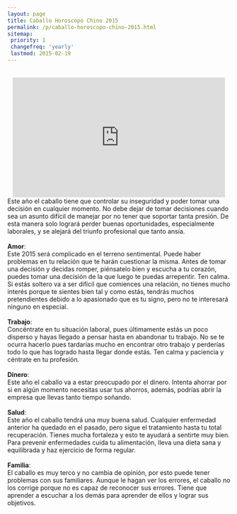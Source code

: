 ```yaml
---
layout: page
title: Caballo Horoscopo Chino 2015
permalink: /p/caballo-horoscopo-chino-2015.html
sitemap:
 priority: 1
 changefreq: 'yearly'
 lastmod: 2015-02-19
---
```

<div style="text-align: center;">
<br />
<iframe allowfullscreen="" frameborder="0" height="270" src="https://www.youtube.com/embed/G6mAYw8FJ8E?list=PLFxNV3JuSndVrbUhZ4aVQW3bkF8i_5Q7a" width="480"></iframe>
</div>
Este año el caballo tiene que controlar su inseguridad y poder tomar una decisión en cualquier momento. No debe dejar de tomar decisiones cuando sea un asunto difícil de manejar por no tener que soportar tanta presión. De esta manera solo logrará perder buenas oportunidades, especialmente laborales, y se alejará del triunfo profesional que tanto ansía.<br />
<br />
<b>Amor</b>:<br />
Este 2015 será complicado en el terreno sentimental. Puede haber problemas en tu relación que te harán cuestionar la misma. Antes de tomar una decisión y decidas romper, piénsatelo bien y escucha a tu corazón, puedes tomar una decisión de la que luego te puedas arrepentir. Ten calma.<br />
Si estás soltero va a ser difícil que comiences una relación, no tienes mucho interés porque te sientes bien tal y como estás, tendrás muchos pretendientes debido a lo apasionado que es tu signo, pero no te interesará ninguno en especial.<br />
<br />
<b>Trabajo</b>:<br />
Concéntrate en tu situación laboral, pues últimamente estás un poco disperso y hayas llegado a pensar hasta en abandonar tu trabajo. No se te ocurra hacerlo pues tardarías mucho en encontrar otro trabajo y perderías todo lo que has logrado hasta llegar donde estás. Ten calma y paciencia y céntrate en tu profesión.<br />
<br />
<b>Dinero</b>:<br />
Este año el caballo va a estar preocupado por el dinero. Intenta ahorrar por si en algún momento necesitas usar tus ahorros, además, podrías abrir la empresa que llevas tanto tiempo soñando.<br />
<br />
<b>Salud</b>:<br />
Este año el caballo tendrá una muy buena salud. Cualquier enfermedad anterior ha quedado en el pasado, pero sigue el tratamiento hasta tu total recuperación. Tienes mucha fortaleza y esto te ayudará a sentirte muy bien. Para prevenir enfermedades cuida tu alimentación, lleva una dieta sana y equilibrada y haz ejercicio de forma regular.<br />
<br />
<b>Familia</b>:<br />
El caballo es muy terco y no cambia de opinión, por esto puede tener problemas con sus familiares. Aunque le hagan ver los errores, el caballo no los corrige porque no es capaz de reconocer sus errores. Tiene que aprender a escuchar a los demás para aprender de ellos y lograr sus objetivos.